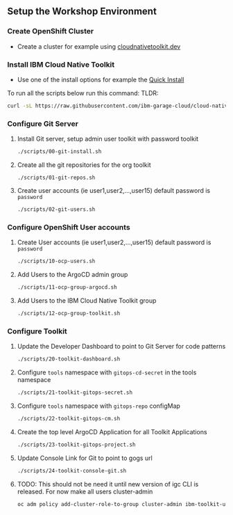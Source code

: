 ## Setup the Workshop Environment

### Create OpenShift Cluster

- Create a cluster for example using [cloudnativetoolkit.dev](https://cloudnativetoolkit.dev/getting-started-day-0/plan-installation/multi-cloud)

### Install IBM Cloud Native Toolkit

- Use one of the install options for example the [Quick Install](https://cloudnativetoolkit.dev/getting-started-day-0/install-toolkit/quick-install)

To run all the scripts below run this command:
TLDR:
```bash
curl -sL https://raw.githubusercontent.com/ibm-garage-cloud/cloud-native-toolkit-workshops/main/scripts/install.sh | bash
```

### Configure Git Server

1. Install Git server, setup admin user toolkit with password toolkit
    ```bash
    ./scripts/00-git-install.sh
    ```
1. Create all the git repositories for the org toolkit
    ```
    ./scripts/01-git-repos.sh
    ```
1. Create user accounts (ie user1,user2,...,user15) default password is `password`
    ```bash
    ./scripts/02-git-users.sh
    ```

### Configure OpenShift User accounts

1. Create User accounts (ie user1,user2,...,user15) default password is `password`
    ```bash
    ./scripts/10-ocp-users.sh
    ```
1. Add Users to the ArgoCD admin group
    ```bash
    ./scripts/11-ocp-group-argocd.sh
    ```
1. Add Users to the IBM Cloud Native Toolkit group
    ```bash
    ./scripts/12-ocp-group-toolkit.sh
    ```
### Configure Toolkit

1. Update the Developer Dashboard to point to Git Server for code patterns
    ```bash
    ./scripts/20-toolkit-dashboard.sh
    ```
1. Configure `tools` namespace with `gitops-cd-secret` in the tools namespace
    ```bash
    ./scripts/21-toolkit-gitops-secret.sh
    ```
1. Configure `tools` namespace with `gitops-repo` configMap
    ```bash
    ./scripts/22-toolkit-gitops-cm.sh
    ```
1. Create the top level ArgoCD Application for all Toolkit Applications
    ```bash
    ./scripts/23-toolkit-gitops-project.sh
    ```
1. Update Console Link for Git to point to gogs url
    ```bash
    ./scripts/24-toolkit-console-git.sh
    ```
1. TODO: This should not be need it until new version of igc CLI is released. For now make all users cluster-admin
   ```bash
   oc adm policy add-cluster-role-to-group cluster-admin ibm-toolkit-users
   ```
